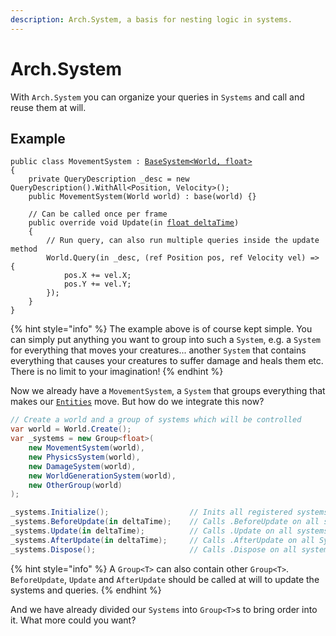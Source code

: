 ```yaml
---
description: Arch.System, a basis for nesting logic in systems.
---
```


# Arch.System

&#x20;With `Arch.System` you can organize your queries in `Systems` and call and reuse them at will.&#x20;

## Example

<pre class="language-csharp"><code class="lang-csharp">public class MovementSystem : <a data-footnote-ref href="#user-content-fn-1">BaseSystem&#x3C;World, float></a>
{
    private QueryDescription _desc = new QueryDescription().WithAll&#x3C;Position, Velocity>();
    public MovementSystem(World world) : base(world) {}
    
    // Can be called once per frame
    public override void Update(in <a data-footnote-ref href="#user-content-fn-2">float deltaTime</a>)
    {
        // Run query, can also run multiple queries inside the update method
        World.Query(in _desc, (ref Position pos, ref Velocity vel) => {
            pos.X += vel.X;
            pos.Y += vel.Y;
        });  
    }
}
</code></pre>

{% hint style="info" %}
The example above is of course kept simple. You can simply put anything you want to group into such a `System`, e.g. a `System` for everything that moves your creatures... another `System` that contains everything that causes your creatures to suffer damage and heals them etc. There is no limit to your imagination!
{% endhint %}

Now we already have a `MovementSystem`, a `System` that groups everything that makes our [`Entities`](../../documentation/entity.md) move. But how do we integrate this now?&#x20;

```csharp
// Create a world and a group of systems which will be controlled 
var world = World.Create();
var _systems = new Group<float>(
    new MovementSystem(world),  
    new PhysicsSystem(world),
    new DamageSystem(world),
    new WorldGenerationSystem(world),
    new OtherGroup(world)
);

_systems.Initialize();                  // Inits all registered systems
_systems.BeforeUpdate(in deltaTime);    // Calls .BeforeUpdate on all systems ( can be overriden )
_systems.Update(in deltaTime);          // Calls .Update on all systems ( can be overriden )
_systems.AfterUpdate(in deltaTime);     // Calls .AfterUpdate on all System ( can be overriden )
_systems.Dispose();                     // Calls .Dispose on all systems ( can be overriden )
```

{% hint style="info" %}
A `Group<T>` can also contain other `Group<T>`. `BeforeUpdate`, `Update` and `AfterUpdate` should be called at will to update the systems and queries.
{% endhint %}

And we have already divided our `Systems` into `Group<T>`s to bring order into it. What more could you want?

[^1]: `BaseSystem` provides several usefull methods for interacting and structuring systems. `float` is the value that is transmitted to the system. This can be any type.

[^2]: Can be any type based on the generics of this instance.
